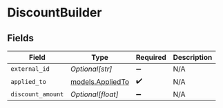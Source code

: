# DiscountBuilder


## Fields

| Field                                      | Type                                       | Required                                   | Description                                |
| ------------------------------------------ | ------------------------------------------ | ------------------------------------------ | ------------------------------------------ |
| `external_id`                              | *Optional[str]*                            | :heavy_minus_sign:                         | N/A                                        |
| `applied_to`                               | [models.AppliedTo](../models/appliedto.md) | :heavy_check_mark:                         | N/A                                        |
| `discount_amount`                          | *Optional[float]*                          | :heavy_minus_sign:                         | N/A                                        |
